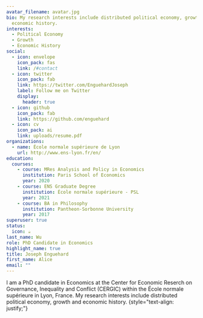 ```yaml
---
avatar_filename: avatar.jpg
bio: My research interests include distributed political economy, growth and
  economic history.
interests:
  - Political Economy
  - Growth
  - Economic History
social:
  - icon: envelope
    icon_pack: fas
    link: /#contact
  - icon: twitter
    icon_pack: fab
    link: https://twitter.com/EnguehardJoseph
    label: Follow me on Twitter
    display:
      header: true
  - icon: github
    icon_pack: fab
    link: https://github.com/enguehard
  - icon: cv
    icon_pack: ai
    link: uploads/resume.pdf
organizations:
  - name: École normale supérieure de Lyon
    url: http://www.ens-lyon.fr/en/
education:
  courses:
    - course: MRes Analysis and Policy in Economics
      institution: Paris School of Economics
      year: 2020
    - course: ENS Graduate Degree
      institution: École normale supérieure - PSL
      year: 2021
    - course: BA in Philosophy
      institution: Pantheon-Sorbonne University
      year: 2017
superuser: true
status:
  icon: ☕️
last_name: Wu
role: PhD Candidate in Economics
highlight_name: true
title: Joseph Enguehard
first_name: Alice
email: ""
---
```

I am a PhD candidate in Economics at the Center for Economic Reserch on Governance, Inequality and Conflict (CERGIC) within the École normale supérieure in Lyon, France. My research interests include distributed political economy, growth and economic history.
{style="text-align: justify;"}